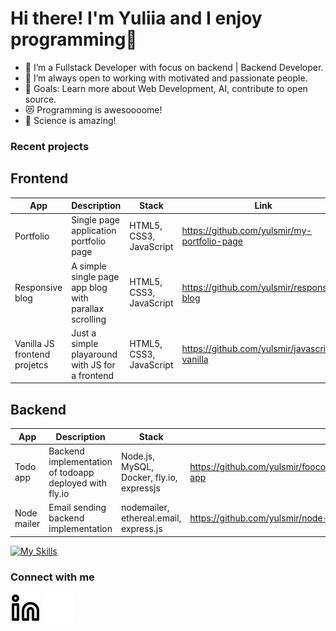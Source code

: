 # Hi there! I'm Yuliia and I enjoy programming👋
- 🌱 I’m a Fullstack Developer with focus on backend | Backend Developer.
- 👯 I’m always open to working with motivated and passionate people.
- 🥅 Goals: Learn more about Web Development, AI, contribute to open source.
- 😻 Programming is awesoooome!
- 🔬 Science is amazing!

### Recent projects

## Frontend
| App | Description | Stack | Link |
|------------|-------------|-----|------|
| Portfolio | Single page application portfolio page | HTML5, CSS3, JavaScript | https://github.com/yulsmir/my-portfolio-page |
| Responsive blog | A simple single page app blog with parallax scrolling | HTML5, CSS3, JavaScript | https://github.com/yulsmir/responsive-blog |
| Vanilla JS frontend projetcs | Just a simple playaround with JS for a frontend | HTML5, CSS3, JavaScript | https://github.com/yulsmir/javascript-vanilla


## Backend
| App | Description | Stack | Link |
|------------|-------------|-----|------|
|Todo   app| Backend implementation of todoapp deployed with fly.io| Node.js, MySQL, Docker, fly.io, expressjs | https://github.com/yulsmir/foocoding/tree/master/Databases/Week3/todo-app|
| Node mailer | Email sending backend implementation | nodemailer, ethereal.email, express.js | https://github.com/yulsmir/node-mailer

[![My Skills](https://skillicons.dev/icons?i=js,html,css,mysql,docker,vscode,git,github)](https://skillicons.dev)

### Connect with me
[![website](./img/linkedin-light.svg)](https://linkedin.com/in/smirnovajuliar#gh-light-mode-only)
[![website](./img/linkedin-dark.svg)](https://linkedin.com/in/smirnovajulia#gh-dark-mode-only)
&nbsp;&nbsp;

